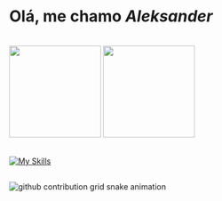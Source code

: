# Olá, me chamo <strong><i>Aleksander</i></strong>
<br>

<div> 
<img height="165em" src="https://github-readme-stats.vercel.app/api?username=AlekBr1&show_icons=true&theme=tokyonight" />
<img height="165em" src="https://github-readme-stats.vercel.app/api/top-langs/?username=AlekBr1&layout=compact&langs_count=16&theme=tokyonight" />
</div>
                                                                                                                                                     
<br>

[![My Skills](https://skillicons.dev/icons?i=html,css,java,js,ts,react,nodejs,git,vscode,tailwind&theme=light)](https://skillicons.dev)


##

<!-- <div>
<a href="https://www.linkedin.com/in/gustavo-neumann-959a14235" target="_blank"><img src="https://img.shields.io/badge/LinkedIn-0077B5?style=for-the-badge&logo=linkedin&logoColor=white" target="_blank"></a>
<a href="https://instagram.com/gustavo_neumannv" target="_blank"><img src="https://img.shields.io/badge/Instagram-E4405F?style=for-the-badge&logo=instagram&logoColor=white" target="_blank"></a>
<a href="" target="_blank"><img src="https://img.shields.io/badge/Twitter-1DA1F2?style=for-the-badge&logo=twitter&logoColor=white" target="_blank"></a>
<a href="https://discord.gg/dMweaNs6" target="_blank"><img src="https://img.shields.io/badge/Discord-7289DA?style=for-the-badge&logo=discord&logoColor=white" target="_blank"></a>
<a href="https://www.youtube.com/channel/UCy3ayeXvWHL1IV23ZTMHzBA" target="blank"><img src="https://img.shields.io/badge/YouTube-FF0000?style=for-the-badge&logo=youtube&logoColor=white" ><target="_blank"/a>
<div>-->

<picture>
        <source media="(prefers-color-scheme: dark)" srcset="https://raw.githubusercontent.com/alekbr1/alekbr1/output/github-contribution-grid-snake-dark.svg">
        <source media="(prefers-color-scheme: light)" srcset="https://raw.githubusercontent.com/alekbr1/alekbr1/output/github-contribution-grid-snake.svg">
        <img alt="github contribution grid snake animation" src="https://raw.githubusercontent.com/AlekBr1/AlekBr1/output/github-contribution-grid-snake.svg">
    </picture>

